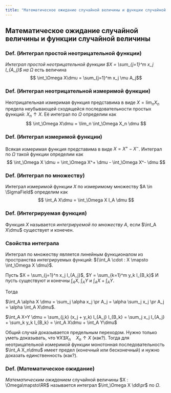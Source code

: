 ```yaml
---
title: "Математическое ожидание случайной величины и функции случайной величины"
---
```

## Математическое ожидание случайной величины и функции случайной величины ##

### Def. (Интеграл простой неотрицательной функции) ###
*Интеграл простой неотрицательной функции $X = \sum_{j=1}^m x_j I_{A_j}$ на $\Omega$*
есть величина
$$ \int_\Omega X\dmu = \sum_{j=1}^m x_j \mu A_j$$

### Def. (Интеграл неотрицательной измеримой функции) ###
Неотрицательная измеримая функция представима в виде $X = \lim_n X_n$
предела неубывающей сходящейся последовательности простых функций: $X_n \uparrow X$.
Её интеграл по $\Omega$ определим как
$$ \int_\Omega X\dmu = \lim_n \int_\Omega X_n \dmu $$


### Def. (Интеграл измеримой функции) ###
Всякая измеримая функция представима в виде $X = X^+ - X^-$.
Интеграл по $\Omega$ такой функции определим как 
$$ \int_\Omega X \dmu = \int_\Omega X^+ \dmu - \int_\Omega X^- \dmu $$

### Def. (Интеграл по множеству) ###
Интеграл измеримой функции $X$ по измеримому множеству $A \in \SigmaField$
определим как
$$ \int_A X\dmu = \int_\Omega X I_A \dmu $$


### Def. (Интегрируемая функция) ###
Функция $X$ называется *интегрируемой по множеству $A$*, если
$\int_A X\dmu$ существует и конечен.

### Свойства интеграла ###

Интеграл по множеству является линейным функционалом из пространства интегрируемых функций:
${\int_A \cdot : X \mapsto \int_\Omega X \dmu}$.

Пусть $X = \sum_{j=1}^n x_j I_{A_j}$, $Y = \sum_{k=1}^m y_k I_{B_k}$
И пусть существуют и конечны $\int_A X$, $\int_A Y$ и $\int_A X + \int_A Y$.

Тогда

$\int_A \alpha X \dmu = \sum_j \alpha x_j \pr A_j = \alpha \sum_j x_j \pr A_j = \alpha \int_A X\dmu$.

$\int_A X+Y \dmu = \sum_{j,k} (x_j + y_k) I_{A_j} I_{B_k} = \sum_j x_j I_{A_j} + \sum_k y_k I_{B_k} = \int_A X\dmu + \int_A Y\dmu$

Общий случай доказывается предельным переходом.
Нужно только уметь доказывать, что
$\forall X \exists X_n \quad {X_n \uparrow X}$ (как?).
Тогда для неотрицательной измеримой функции монотонная последовательность
$\int_A X_n\dmu$ имеет предел (конечный или бесконечный)
и нужно доказать единственность (как?).

### Def. (Математическое ожидание) ###
*Математическим ожиданием* случайной величины $X : \Omega\mapsto\RR$
называется интеграл $\int_\Omega X \dd\pr$ по $\Omega$.

